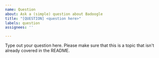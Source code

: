 ```yaml
---
name: Question
about: Ask a (simple) question about Badoogle
title: "[QUESTION] <question here>"
labels: question
assignees: ''

---
```


Type out your question here. Please make sure that this is a topic that isn't already covered in the README.
